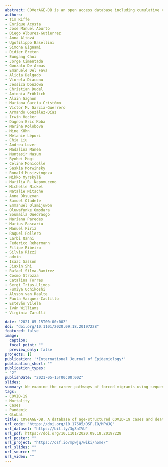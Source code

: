 ```yaml
---
abstract: COVerAGE-DB is an open access database including cumulative counts of confirmed COVID-19 cases, deaths, and tests by age and sex. Original data and sources are provided alongside data and measures in age-harmonized formats. The database is still in development, and at this writing, it includes 87 countries, and 195 subnational areas. Cumulative counts of COVID-19 cases, deaths, and tests are recorded daily (when possible) since January 2020. Many time series thus fully capture the first pandemic wave and the beginning of later waves. An international team, composed of more than 60 researchers, contributed to the collection of data and metadata in COVerAGE-DB from governmental institutions, as well as to the design and implementation of the data processing and validation pipeline.
authors:
- Tim Riffe
- Enrique Acosta
- Jose Manuel Aburto
- Diego Alburez-Gutierrez
- Anna Altová
- Ugofilippo Basellini
- Simona Bignami
- Didier Breton
- Eungang Choi
- Jorge Cimentada
- Gonzalo De Armas
- Emanuele Del Fava
- Alicia Delgado
- Viorela Diaconu
- Jessica Donzowa
- Christian Dudel
- Antonia Fröhlich
- Alain Gagnon
- Mariana Garcia Cristómo
- Victor M. Garcia-Guerrero
- Armando González-Díaz
- Irwin Hecker
- Dagnon Eric Koba
- Marina Kolobova
- Mine Kühn
- Mélanie Lépori
- Chia Liu
- Andrea Lozer
- Madalina Manea
- Muntasir Masum
- Ryohei Mogi
- Celine Monicolle
- Saskia Morwinsky
- Ronald Musizvingoza
- Mikko Myrskylä
- Marilia R. Nepomuceno
- Michelle Nickel
- Natalie Nitsche
- Anna Oksuzyan
- Samuel Oladele
- Emmanuel Olamijuwon
- Oluwafunke Omodara
- Soumaila Ouedraogo
- Mariana Paredes
- Marius Pascariu
- Manuel Piriz
- Raquel Pollero
- Larbi Qanni
- Federico Rehermann
- Filipe Ribeiro
- Silvia Rizzi
- admin
- Isaac Sasson
- Jiaxin Shi
- Rafael Silva-Ramirez
- Cosmo Strozza
- Catalina Torres
- Sergi Trias-Llimos
- Fumiya Uchikoshi
- Alyson van Raalte
- Paola Vazquez-Castillo
- Estevão Vilela
- Iván Williams
- Virginia Zarulli

date: "2021-05-15T00:00:00Z"
doi: "doi.org/10.1101/2020.09.18.20197228"
featured: false
image:
  caption: 
  focal_point: ""
  preview_only: false
projects: []
publication: '*International Journal of Epidemiology*'
publication_short: ""
publication_types:
- "2"
publishDate: "2021-05-15T00:00:00Z"
slides: 
summary: We examine the career pathways of forced migrants using sequence analysis from their arrival in 1991 through to 2013.
tags:
- COVID-19
- Mortality
- Cases
- Pandemic
- Global
title: COVeAGE-DB. A database of age-structured COVID-19 cases and deaths
url_code: "https://doi.org/10.17605/OSF.IO/MPWJQ"
url_dataset: "​https://bit.ly/3g8nIVU"
url_pdf: https://doi.org/10.1101/2020.09.18.20197228
url_poster: ""
url_project: "https://osf.io/mpwjq/wiki/home/"
url_slides: ""
url_source: ""
url_video: ""
---
```

